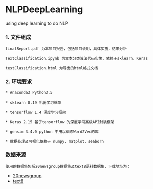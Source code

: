# NLPDeepLearning
using deep learning to do NLP

### 1. 文件组成 ###
    finalReport.pdf 为本项目报告，包括项目说明，具体实施，结果分析

    TextClassification.ipynb 为文本分类算法代码实施，依赖于sklearn，Keras
  
	testClassification.html 为导出的html格式文档

### 2. 环境要求 ###

    * Anaconda3 Python3.5

    * sklearn 0.19 机器学习框架
    
    * tensorflow 1.4 深度学习框架
    
    * Keras 2.15 基于tensorflow 的深度学习高级API封装框架
    
    * gensim 3.4.0 python 中用以训练Word2Vec的库
    
    * 数据处理及可视化依赖于 numpy, matplot，seaborn
   

### 数据来源 ###
    使用的数据集包括20newsgroup数据集及text8语料数据集，下载地址为：
    

 - [20newsgroup](http://www.qwone.com/~jason/20Newsgroups/20news-bydate.tar.gz)
 - [text8](http://mattmahoney.net/dc/text8.zip)
